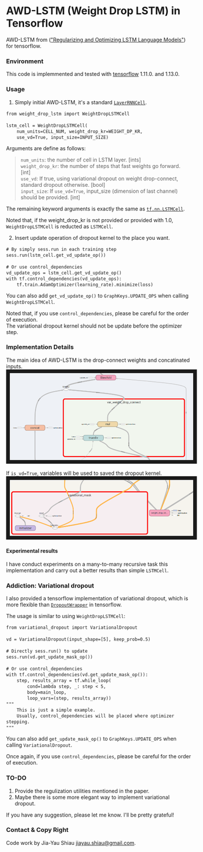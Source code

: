 # AWD-LSTM (Weight Drop LSTM) in Tensorflow
AWD-LSTM from (["Regularizing and Optimizing LSTM Language Models"](https://arxiv.org/abs/1708.02182)) for tensorflow.

### Environment 
This code is implemmented and tested with [tensorflow](https://www.tensorflow.org/) 1.11.0. and 1.13.0.

### Usage
1. Simply initial AWD-LSTM, it's a standard [`LayerRNNCell`](https://www.tensorflow.org/api_docs/python/tf/contrib/rnn/LayerRNNCell).
```
from weight_drop_lstm import WeightDropLSTMCell

lstm_cell = WeightDropLSTMCell(
    num_units=CELL_NUM, weight_drop_kr=WEIGHT_DP_KR, 
    use_vd=True, input_size=INPUT_SIZE)
```
Arguments are define as follows:
> `num_units`: the number of cell in LSTM layer. [ints]\
> `weight_drop_kr`: the number of steps that fast weights go forward. [int]\
> `use_vd`: If true, using variational dropout on weight drop-connect, standard dropout otherwise. [bool]\
> `input_size`: If `use_vd=True`, input_size (dimension of last channel) should be provided. [int]

The remaining keyword arguments is exactly the same as [`tf.nn.LSTMCell`](https://www.tensorflow.org/api_docs/python/tf/nn/rnn_cell/LSTMCell). 

Noted that, if the weight_drop_kr is not provided or provided with 1.0, `WeightDropLSTMCell` is reducted as `LSTMCell`.

2. Insert update operation of dropout kernel to the place you want.

```
# By simply sess.run in each training step
sess.run(lstm_cell.get_vd_update_op())

# Or use control_dependencies
vd_update_ops = lstm_cell.get_vd_update_op() 
with tf.control_dependencies(vd_update_ops):
    tf.train.AdamOptimizer(learning_rate).minimize(loss)
```

You can also add `get_vd_update_op()` to `GraphKeys.UPDATE_OPS` when calling `WeightDropLSTMCell`.

Noted that, if you use `control_dependencies`, please be careful for the order of execution.\
The variational dropout kernel should not be update before the optimizer step.




### Implementation Details

The main idea of AWD-LSTM is the drop-connect weights and concatinated inputs.
<img src="doc/vd2.png" 
alt="The drop-connect of weight and concatinated inputs" border="10" width="500" /></a>

If `is_vd=True`, variables will be used to saved the dropout kernel.
<img src="doc/vd1.png" 
alt="The update operation for variational dropout" border="10" width="500" /></a>


#### Experimental results
I have conduct experiments on a many-to-many recursive task this implementation and carry out a better results than simple `LSTMCell`.

### Addiction: Variational dropout
I also provided a tensorflow implementation of variational dropout, which is more flexible than [`DropoutWrapper`](https://www.tensorflow.org/api_docs/python/tf/nn/rnn_cell/DropoutWrapper) in tensorflow.

The usage is similar to using `WeightDropLSTMCell`:
```
from variational_dropout import VariationalDropout

vd = VariationalDropout(input_shape=[5], keep_prob=0.5)

# Directly sess.run() to update
sess.run(vd.get_update_mask_op())

# Or use control_dependencies
with tf.control_dependencies(vd.get_update_mask_op()):
    step, results_array = tf.while_loop(
        cond=lambda step, _: step < 5,
        body=main_loop,
        loop_vars=(step, results_array))
"""
    This is just a simple example. 
    Usually, control_dependencies will be placed where optimizer stepping.
"""
```

You can also add `get_update_mask_op()` to `GraphKeys.UPDATE_OPS` when calling `VariationalDropout`.

Once again, if you use `control_dependencies`, please be careful for the order of execution.

### TO-DO
1. Provide the regulization utilities mentioned in the paper.
2. Maybe there is some more elegant way to implement variational dropout.


If you have any suggestion, please let me know. I'll be pretty grateful!

### Contact & Copy Right
Code work by Jia-Yau Shiau <jiayau.shiau@gmail.com>.
